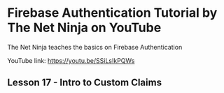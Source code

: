 # Firebase Authentication Tutorial by The Net Ninja on YouTube

The Net Ninja teaches the basics on Firebase Authentication

YouTube link: https://youtu.be/SSiLsIkPQWs

## Lesson 17 - Intro to Custom Claims